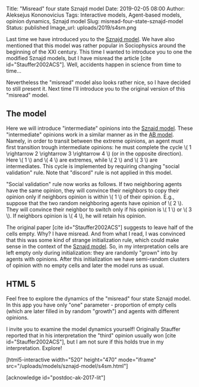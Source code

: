 Title: "Misread" four state Sznajd model
Date: 2019-02-05 08:00
Author: Aleksejus Kononovicius
Tags: Interactive models, Agent-based models, opinion dynamics, Sznajd model
Slug: misread-four-state-sznajd-model
Status: published
Image_url: uploads/2019/s4sm.png

Last time we have introduced you to the [Sznajd model]({filename}/articles/2019/sznajd-model.md).
We have also mentioned that this model was rather popular in Sociophysics around
the beginning of the XXI century. This time I wanted to introduce you to one the
modified Sznajd models, but I have misread the article [cite id="Stauffer2002ACS"].
Well, accidents happen in science from time to time...

Nevertheless the "misread" model also looks rather nice, so I have decided to
still present it. Next time I'll introduce you to the original version of this
"misread" model.<!--more-->

## The model

Here we will introduce "intermediate" opinions into the
[Sznajd model]({filename}/articles/2019/sznajd-model.md). These "intermediate"
opinions work in a similar manner as in the [AB model]({filename}/articles/2017/ab-modelis.md).
Namely, in order to transit between the extreme opinions, an agent must first
transition trough intermediate opinions: he must complete the cycle
\\\( 1 \rightarrow 2 \rightarrow 3 \rightarrow 4 \\\) (or in the opposite direction).
Here \\\( 1 \\\) and \\\( 4 \\\) are extremes, while \\\( 2 \\\) and \\\( 3 \\\)
are intermediates. This cycle is implemented by requiring changing "social validation"
rule. Note that "discord" rule is not applied in this model.

"Social validation" rule now works as follows. If two neighboring agents have the
same opinion, they will convince their neighbors to copy their opinion only if
neighbors opinion is within \\\( 1 \\\) of their opinion. E.g., suppose that the
two random neighboring agents have opinion of \\\( 2 \\\). They will convince
their neighbor to switch only if his opinion is \\\( 1 \\\) or \\\( 3 \\\).
If neighbors opinion is \\\( 4 \\\), he will retain his opinion.

The original paper [cite id="Stauffer2002ACS"] suggests to leave half of the cells
empty. Why? I have misread. And from what I read, I was convinced that this was
some kind of strange initialization rule, which could make sense in the context
of the [Sznajd model]({filename}/articles/2019/sznajd-model.md). So, in my
interpretation cells are left empty only during initialization: they are
randomly "grown" into by agents with opinions. After this initialization we have
semi-random clusters of opinion with no empty cells and later the model runs as
usual.

## HTML 5

Feel free to explore the dynamics of the "misread" four state Sznajd model. In
this app you have only "one" parameter - proportion of empty cells (which are
later filled in by random "growth") and agents with different opinions.

I invite you to examine the model dynamics yourself! Originally Stauffer reported
that in his interpretation the "third" opinion usually won [cite id="Stauffer2002ACS"],
but I am not sure if this holds true in my interpretation. Explore!

[html5-interactive width="520" height="470" mode="iframe"
src="/uploads/models/sznajd-model/s4sm.html"]

[acknowledge id="postdoc-ak-2017-lit"]
